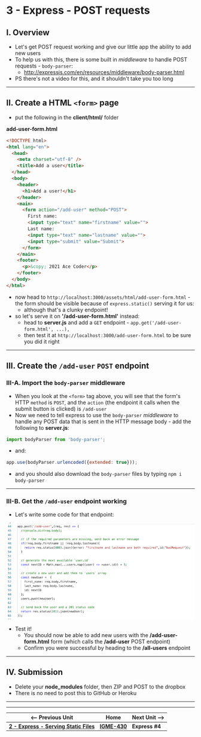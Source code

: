# 3 - Express - POST requests

## I. Overview

- Let's get POST request working and give our little app the ability to add new users
- To help us with this, there is some built in *middleware* to handle POST requests - `body-parser`:
  - http://expressjs.com/en/resources/middleware/body-parser.html
- PS there's not a video for this, and it shouldn't take you too long

<hr>

## II.  Create a HTML `<form>` page

- put the following in the **client/html/** folder

**add-user-form.html**
```html
<!DOCTYPE html>
<html lang="en">
  <head>
    <meta charset="utf-8" />
    <title>Add a user</title>
  </head>
  <body>
    <header>
      <h1>Add a user!</h1>
    </header>
    <main>
      <form action="/add-user" method="POST">
        First name:
        <input type="text" name="firstname" value="">
        Last name:
        <input type="text" name="lastname" value="">
        <input type="submit" value="Submit">
      </form>
    </main>
    <footer>
      <p>&copy; 2021 Ace Coder</p>
    </footer>
  </body>
</html>
```

- now head to `http://localhost:3000/assets/html/add-user-form.html` - the form should be visible because of `express.static()` serving it for us:
  - although that's a clunky endpoint!
- so let's serve it on **'/add-user-form.html'** instead:
  - head to **server.js** and add a `GET` endpoint - `app.get('/add-user-form.html', ...),`
  - then test it at `http://localhost:3000/add-user-form.html` to be sure you did it right

<hr>

## III. Create the `/add-user` `POST` endpoint

### III-A. Import the `body-parser` middleware
- When you look at the `<form>` tag above, you will see that the form's HTTP `method` is `POST`, and the `action` (the endpoint it calls when the submit button is clicked) is `/add-user`
- Now we need to tell express to use the `body-parser`  *middleware* to handle any POST data that is sent in the HTTP message body - add the following to **server.js**:

```js
import bodyParser from 'body-parser';
```

- and:

```js
app.use(bodyParser.urlencoded({extended: true}));
```

- and you should also download the `body-parser` files by typing `npm i body-parser`

<hr>

### III-B. Get the `/add-user` endpoint working

- Let's write some code for that endpoint:

![screenshot](_images/express-6.png)

- Test it!
  - You should now be able to add new users with the **/add-user-form.html** form (which calls the **/add-user** POST endpoint)
  - Confirm you were successful by heading to the **/all-users** endpoint

<hr>

## IV. Submission

- Delete your **node_modules** folder, then ZIP and POST to the dropbox
- There is no need to post this to GitHub or Heroku


<hr><hr>

| <-- Previous Unit | Home | Next Unit -->
| --- | --- | --- 
|   [**2 - Express - Serving Static Files**](2-express-serving-static-files.md) |  [**IGME-430**](../README.md) | **Express #4**
